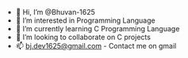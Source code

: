 - 👋 Hi, I’m @Bhuvan-1625
- 👀 I’m interested in Programming Language
- 🌱 I’m currently learning C Programming Language
- 💞️ I’m looking to collaborate on C projects 
- 📫 bj.dev1625@gmail.com - Contact me on gmail

<!---
Bhuvan-1625/Bhuvan-1625 is a ✨ special ✨ repository because its `README.md` (this file) appears on your GitHub profile.
You can click the Preview link to take a look at your changes.
--->
